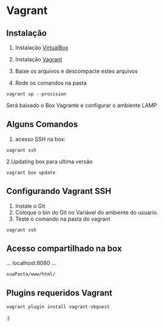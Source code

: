 Vagrant
=================

Instalação
------------

1. Instalação [VirtualBox](http://www.virtualbox.org/)

2. Instalação [Vagrant](http://www.vagrantup.com/)

3. Baixe os arquivos e descompacte estes arquivos

4. Rode os comandos na pasta 
```
vagrant up --provision
```

Será baixado o Box Vagrante e configurar o ambiente LAMP

Alguns Comandos
---------------

1. acesso SSH na box:

```
vagrant ssh
```
2.Updating box para ultima versão
```
vagrant box update
```

Configurando Vagrant SSH
------------------------

1. Instale o Git
2. Coloque o bin do Git no Variável do ambiente do usuario.
3. Teste o comando na pasta do vagrant 

```
vagrant ssh
```

Acesso compartilhado na box
-------------------------
...
localhost:8080
...
```
suaPasta/www/html/
```

Plugins requeridos Vagrant
--------------------------
```
vagrant plugin install vagrant-vbguest
```

:)
